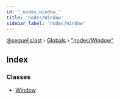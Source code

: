 ```yaml
---
id: '_nodes_window_'
title: 'nodes/Window'
sidebar_label: 'nodes/Window'
---
```


[@sequeljs/ast](../index.md) › [Globals](../globals.md) ›
["nodes/Window"](_nodes_window_.md)

## Index

### Classes

- [Window](../classes/_nodes_window_.window.md)
